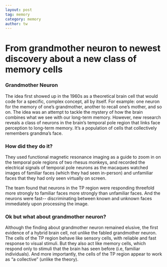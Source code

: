 ```yaml
---
layout: post
tag: memory
category: memory
author: tw
---
```

# From grandmother neuron to newest discovery about a new class of memory cells
### Grandmother Neuron
The idea first showed up in the 1960s as a theoretical brain cell that would code for a specific, complex concept, all by itself. For example: one neuron for the memory of one’s grandmother, another to recall one’s mother, and so on. The idea was an attempt to tackle the mystery of how the brain combines what we see with our long-term memory. 
However, new research reveals a class of neurons in the brain’s temporal pole region that links face perception to long-term memory. It’s a population of cells that collectively remembers grandma’s face.

### How did they do it?
They used functional magnetic resonance imaging as a guide to zoom in on the temporal pole regions of two rhesus monkeys, and recorded the electrical signals of temporal pole neurons as the macaques watched images of familiar faces (which they had seen in-person) and unfamiliar faces that they had only seen virtually on screen.

The team found that neurons in the TP region were responding threefold more strongly to familiar faces more strongly than unfamiliar faces. And the neurons were fast-- discriminating between known and unknown faces immediately upon processing the image.


### Ok but what about grandmother neuron?

Although the finding about grandmother neuron remained elusive, the first evidence of a hybrid brain cell, not unlike the fabled grandmother neuron. The cells of the TP region behave like sensory cells, with reliable and fast response to visual stimuli. But they also act like memory cells, which respond only to stimuli that the brain has seen before (i.e, familiar individuals). And more importantly, the cells of the TP region appear to work as “a collective” (unlike the theory). 



